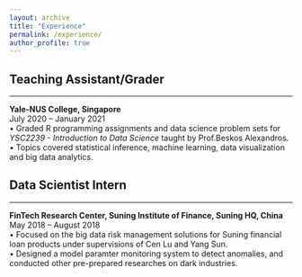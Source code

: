 ```yaml
---
layout: archive
title: "Experience"
permalink: /experience/
author_profile: true
---
```


## Teaching Assistant/Grader
------
__Yale-NUS College, Singapore__  
July 2020 – January 2021  
• Graded R programming assignments and data science problem sets for _YSC2239 - Introduction to Data Science_ taught by Prof.Beskos Alexandros.  
• Topics covered statistical inference, machine learning, data visualization and big data analytics.  

## Data Scientist Intern
------
__FinTech Research Center, Suning Institute of Finance, Suning HQ, China__  
May 2018 – August 2018  
• Focused on the big data risk management solutions for Suning financial loan products under supervisions of Cen Lu and Yang Sun.  
• Designed a model paramter monitoring system to detect anomalies, and conducted other pre-prepared researches on dark industries.  
